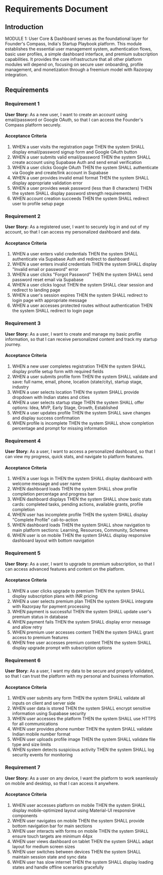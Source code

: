 # Requirements Document

## Introduction

MODULE 1: User Core & Dashboard serves as the foundational layer for Founder's Compass, India's Startup Playbook platform. This module establishes the essential user management system, authentication flows, basic user profiles, a simple dashboard interface, and premium subscription capabilities. It provides the core infrastructure that all other platform modules will depend on, focusing on secure user onboarding, profile management, and monetization through a freemium model with Razorpay integration.

## Requirements

### Requirement 1

**User Story:** As a new user, I want to create an account using email/password or Google OAuth, so that I can access the Founder's Compass platform securely.

#### Acceptance Criteria

1. WHEN a user visits the registration page THEN the system SHALL display email/password signup form and Google OAuth button
2. WHEN a user submits valid email/password THEN the system SHALL create account using Supabase Auth and send email verification
3. WHEN a user clicks Google OAuth THEN the system SHALL authenticate via Google and create/link account in Supabase
4. WHEN a user provides invalid email format THEN the system SHALL display appropriate validation error
5. WHEN a user provides weak password (less than 8 characters) THEN the system SHALL display password strength requirements
6. WHEN account creation succeeds THEN the system SHALL redirect user to profile setup page

### Requirement 2

**User Story:** As a registered user, I want to securely log in and out of my account, so that I can access my personalized dashboard and data.

#### Acceptance Criteria

1. WHEN a user enters valid credentials THEN the system SHALL authenticate via Supabase Auth and redirect to dashboard
2. WHEN a user enters invalid credentials THEN the system SHALL display "Invalid email or password" error
3. WHEN a user clicks "Forgot Password" THEN the system SHALL send password reset email via Supabase
4. WHEN a user clicks logout THEN the system SHALL clear session and redirect to landing page
5. WHEN a user's session expires THEN the system SHALL redirect to login page with appropriate message
6. WHEN a user accesses protected routes without authentication THEN the system SHALL redirect to login page

### Requirement 3

**User Story:** As a user, I want to create and manage my basic profile information, so that I can receive personalized content and track my startup journey.

#### Acceptance Criteria

1. WHEN a new user completes registration THEN the system SHALL display profile setup form with required fields
2. WHEN a user submits profile form THEN the system SHALL validate and save: full name, email, phone, location (state/city), startup stage, industry
3. WHEN a user selects location THEN the system SHALL provide dropdown with Indian states and cities
4. WHEN a user selects startup stage THEN the system SHALL offer options: Idea, MVP, Early Stage, Growth, Established
5. WHEN a user updates profile THEN the system SHALL save changes and display success confirmation
6. WHEN profile is incomplete THEN the system SHALL show completion percentage and prompt for missing information

### Requirement 4

**User Story:** As a user, I want to access a personalized dashboard, so that I can view my progress, quick stats, and navigate to platform features.

#### Acceptance Criteria

1. WHEN a user logs in THEN the system SHALL display dashboard with welcome message and user name
2. WHEN dashboard loads THEN the system SHALL show profile completion percentage and progress bar
3. WHEN dashboard displays THEN the system SHALL show basic stats cards: completed tasks, pending actions, available grants, profile completion
4. WHEN user has incomplete profile THEN the system SHALL display "Complete Profile" call-to-action
5. WHEN dashboard loads THEN the system SHALL show navigation to main platform sections: Learning, Resources, Community, Schemes
6. WHEN user is on mobile THEN the system SHALL display responsive dashboard layout with bottom navigation

### Requirement 5

**User Story:** As a user, I want to upgrade to premium subscription, so that I can access advanced features and content on the platform.

#### Acceptance Criteria

1. WHEN a user clicks upgrade to premium THEN the system SHALL display subscription plans with INR pricing
2. WHEN a user selects premium plan THEN the system SHALL integrate with Razorpay for payment processing
3. WHEN payment is successful THEN the system SHALL update user's premium status in database
4. WHEN payment fails THEN the system SHALL display error message and allow retry
5. WHEN premium user accesses content THEN the system SHALL grant access to premium features
6. WHEN free user accesses premium content THEN the system SHALL display upgrade prompt with subscription options

### Requirement 6

**User Story:** As a user, I want my data to be secure and properly validated, so that I can trust the platform with my personal and business information.

#### Acceptance Criteria

1. WHEN user submits any form THEN the system SHALL validate all inputs on client and server side
2. WHEN user data is stored THEN the system SHALL encrypt sensitive information using Supabase security
3. WHEN user accesses the platform THEN the system SHALL use HTTPS for all communications
4. WHEN user provides phone number THEN the system SHALL validate Indian mobile number format
5. WHEN user uploads profile image THEN the system SHALL validate file type and size limits
6. WHEN system detects suspicious activity THEN the system SHALL log security events for monitoring

### Requirement 7

**User Story:** As a user on any device, I want the platform to work seamlessly on mobile and desktop, so that I can access it anywhere.

#### Acceptance Criteria

1. WHEN user accesses platform on mobile THEN the system SHALL display mobile-optimized layout using Material-UI responsive components
2. WHEN user navigates on mobile THEN the system SHALL provide bottom navigation bar for main sections
3. WHEN user interacts with forms on mobile THEN the system SHALL ensure touch targets are minimum 44px
4. WHEN user views dashboard on tablet THEN the system SHALL adapt layout for medium screen sizes
5. WHEN user switches between devices THEN the system SHALL maintain session state and sync data
6. WHEN user has slow internet THEN the system SHALL display loading states and handle offline scenarios gracefully